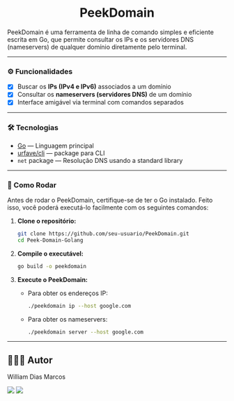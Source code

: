 
<h1 align="center">PeekDomain</h1>

PeekDomain é uma ferramenta de linha de comando simples e eficiente escrita em Go, que permite consultar os IPs e os servidores DNS (nameservers) de qualquer domínio diretamente pelo terminal.

-----

### ⚙️ Funcionalidades

- [x] Buscar os **IPs (IPv4 e IPv6)** associados a um domínio
- [x] Consultar os **nameservers (servidores DNS)** de um domínio
- [x] Interface amigável via terminal com comandos separados

-----

### 🛠 Tecnologias

- [Go](https://golang.org) — Linguagem principal
- [urfave/cli](https://github.com/urfave/cli) — package para CLI
- `net` package — Resolução DNS usando a standard library

-----

### 🚀 Como Rodar

Antes de rodar o PeekDomain, certifique-se de ter o Go instalado. Feito isso, você poderá executá-lo facilmente com os seguintes comandos:

1.  **Clone o repositório:**

    ```bash
    git clone https://github.com/seu-usuario/PeekDomain.git
    cd Peek-Domain-Golang
    ```

2.  **Compile o executável:**

    ```bash
    go build -o peekdomain
    ```

3.  **Execute o PeekDomain:**

      * Para obter os endereços IP:
        ```bash
        ./peekdomain ip --host google.com
        ```
      * Para obter os nameservers:
        ```bash
        ./peekdomain server --host google.com
        ```

-----

## 👨🏼‍💻 Autor

William Dias Marcos

 <a href = "mailto:william.diasmarcos@gmail.com"><img src="https://img.shields.io/badge/-Gmail-%23333?style=for-the-badge&logo=gmail&logoColor=white"        target="_blank"></a>
 <a href="https://www.linkedin.com/in/william-dias-marcos" target="_blank"><img src="https://img.shields.io/badge/-LinkedIn-%230077B5?style=for-the-badge&logo=linkedin&logoColor=white" target="_blank"></a>
